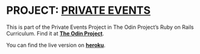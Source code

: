 # PROJECT: **[PRIVATE EVENTS](https://www.theodinproject.com/lessons/ruby-on-rails-private-events)**

This is part of the Private Events Project in The Odin Project’s Ruby on Rails Curriculum. Find it at **[The Odin Project](http://www.theodinproject.com)**.

You can find the live version on **[heroku](http://morning-beach-18899.herokuapp.com)**.
